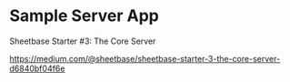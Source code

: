 # Sample Server App

Sheetbase Starter #3: The Core Server

<https://medium.com/@sheetbase/sheetbase-starter-3-the-core-server-d6840bf04f6e>